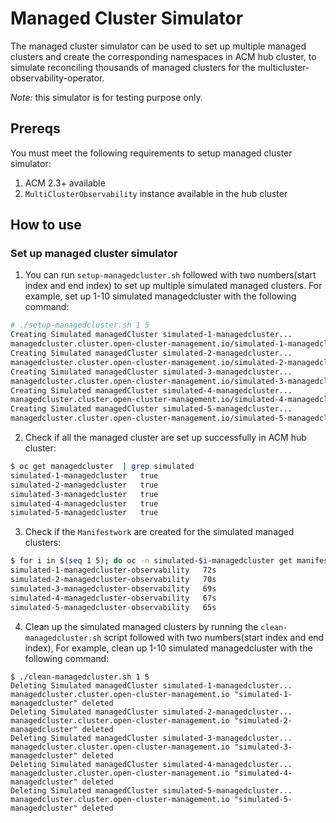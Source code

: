 # Managed Cluster Simulator

The managed cluster simulator can be used to set up multiple managed clusters and create the corresponding namespaces in ACM hub cluster, to simulate reconciling thousands of managed clusters for the multicluster-observability-operator.

_Note:_ this simulator is for testing purpose only.

## Prereqs

You must meet the following requirements to setup managed cluster simulator:

1. ACM 2.3+ available
2. `MultiClusterObservability` instance available in the hub cluster

## How to use

### Set up managed cluster simulator

1. You can run `setup-managedcluster.sh` followed with two numbers(start index and end index) to set up multiple simulated managed clusters. For example, set up 1-10 simulated managedcluster with the following command:

```bash
# ./setup-managedcluster.sh 1 5
Creating Simulated managedCluster simulated-1-managedcluster...
managedcluster.cluster.open-cluster-management.io/simulated-1-managedcluster created
Creating Simulated managedCluster simulated-2-managedcluster...
managedcluster.cluster.open-cluster-management.io/simulated-2-managedcluster created
Creating Simulated managedCluster simulated-3-managedcluster...
managedcluster.cluster.open-cluster-management.io/simulated-3-managedcluster created
Creating Simulated managedCluster simulated-4-managedcluster...
managedcluster.cluster.open-cluster-management.io/simulated-4-managedcluster created
Creating Simulated managedCluster simulated-5-managedcluster...
managedcluster.cluster.open-cluster-management.io/simulated-5-managedcluster created
```

2. Check if all the managed cluster are set up successfully in ACM hub cluster:

```bash
$ oc get managedcluster  | grep simulated
simulated-1-managedcluster   true                                                                                       46s
simulated-2-managedcluster   true                                                                                       46s
simulated-3-managedcluster   true                                                                                       45s
simulated-4-managedcluster   true                                                                                       44s
simulated-5-managedcluster   true                                                                                       44s
```

3. Check if the `Manifestwork` are created for the simulated managed clusters:

```bash
$ for i in $(seq 1 5); do oc -n simulated-$i-managedcluster get manifestwork --no-headers; done
simulated-1-managedcluster-observability   72s
simulated-2-managedcluster-observability   70s
simulated-3-managedcluster-observability   69s
simulated-4-managedcluster-observability   67s
simulated-5-managedcluster-observability   65s
```

4. Clean up the simulated managed clusters by running the `clean-managedcluster.sh` script followed with two numbers(start index and end index), For example, clean up 1-10 simulated managedcluster with the following command:

```
$ ./clean-managedcluster.sh 1 5
Deleting Simulated managedCluster simulated-1-managedcluster...
managedcluster.cluster.open-cluster-management.io "simulated-1-managedcluster" deleted
Deleting Simulated managedCluster simulated-2-managedcluster...
managedcluster.cluster.open-cluster-management.io "simulated-2-managedcluster" deleted
Deleting Simulated managedCluster simulated-3-managedcluster...
managedcluster.cluster.open-cluster-management.io "simulated-3-managedcluster" deleted
Deleting Simulated managedCluster simulated-4-managedcluster...
managedcluster.cluster.open-cluster-management.io "simulated-4-managedcluster" deleted
Deleting Simulated managedCluster simulated-5-managedcluster...
managedcluster.cluster.open-cluster-management.io "simulated-5-managedcluster" deleted
```

